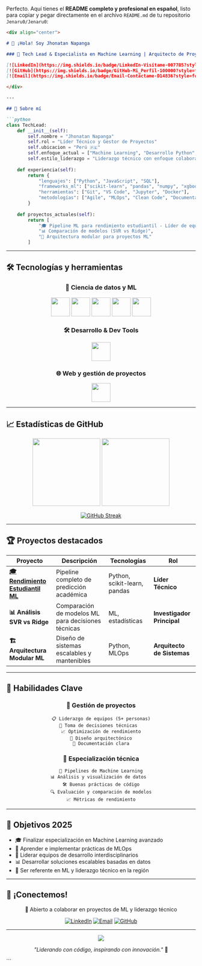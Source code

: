 Perfecto. Aquí tienes el **README completo y profesional en español**, listo para copiar y pegar directamente en el archivo `README.md` de tu repositorio `Jenaru0/Jenaru0`:

````markdown
<div align="center">

# 👋 ¡Hola! Soy Jhonatan Napanga

### 🚀 Tech Lead & Especialista en Machine Learning | Arquitecto de Proyectos

[![LinkedIn](https://img.shields.io/badge/LinkedIn-Visítame-0077B5?style=for-the-badge&logo=linkedin&logoColor=white)](https://linkedin.com/in/tu-perfil)
[![GitHub](https://img.shields.io/badge/GitHub-Mi_Perfil-100000?style=for-the-badge&logo=github&logoColor=white)](https://github.com/Jenaru0)
[![Email](https://img.shields.io/badge/Email-Contáctame-D14836?style=for-the-badge&logo=gmail&logoColor=white)](mailto:tu-email@gmail.com)

</div>

---

## 🎯 Sobre mí

```python
class TechLead:
    def __init__(self):
        self.nombre = "Jhonatan Napanga"
        self.rol = "Líder Técnico y Gestor de Proyectos"
        self.ubicacion = "Perú 🇵🇪"
        self.enfoque_actual = ["Machine Learning", "Desarrollo Python", "Arquitectura de sistemas"]
        self.estilo_liderazgo = "Liderazgo técnico con enfoque colaborativo"
    
    def experiencia(self):
        return {
            "lenguajes": ["Python", "JavaScript", "SQL"],
            "frameworks_ml": ["scikit-learn", "pandas", "numpy", "xgboost"],
            "herramientas": ["Git", "VS Code", "Jupyter", "Docker"],
            "metodologías": ["Agile", "MLOps", "Clean Code", "Documentación clara"]
        }
    
    def proyectos_actuales(self):
        return [
            "🎓 Pipeline ML para rendimiento estudiantil - Líder de equipo",
            "📊 Comparación de modelos (SVR vs Ridge)",
            "🔧 Arquitectura modular para proyectos ML"
        ]
````

---

## 🛠️ Tecnologías y herramientas

<div align="center">

### 🧠 Ciencia de datos y ML

<img src="https://cdn.jsdelivr.net/gh/devicons/devicon/icons/python/python-original.svg" height="50"/>
<img src="https://cdn.jsdelivr.net/gh/devicons/devicon/icons/pandas/pandas-original.svg" height="50"/>
<img src="https://cdn.jsdelivr.net/gh/devicons/devicon/icons/numpy/numpy-original.svg" height="50"/>
<img src="https://cdn.jsdelivr.net/gh/devicons/devicon/icons/jupyter/jupyter-original.svg" height="50"/>
<img src="https://upload.wikimedia.org/wikipedia/commons/0/05/Scikit_learn_logo_small.svg" height="50"/>

### 🛠️ Desarrollo & Dev Tools

<img src="https://skillicons.dev/icons?i=git,github,vscode,docker,linux" height="50"/>

### 🌐 Web y gestión de proyectos

<img src="https://skillicons.dev/icons?i=html,css,js,markdown" height="50"/>

</div>

---

## 📈 Estadísticas de GitHub

<div align="center">

<img height="180em" src="https://github-readme-stats.vercel.app/api?username=Jenaru0&show_icons=true&theme=tokyonight&include_all_commits=true&count_private=true"/>
<img height="180em" src="https://github-readme-stats.vercel.app/api/top-langs/?username=Jenaru0&layout=compact&theme=tokyonight"/>

</div>

<div align="center">

[![GitHub Streak](https://streak-stats.demolab.com/?user=Jenaru0\&theme=tokyonight)](https://git.io/streak-stats)

</div>

---

## 🏆 Proyectos destacados

<div align="center">

| Proyecto                                                                         | Descripción                                        | Tecnologías                  | Rol                        |
| -------------------------------------------------------------------------------- | -------------------------------------------------- | ---------------------------- | -------------------------- |
| **[🎓 Rendimiento Estudiantil ML](https://github.com/Jenaru0/Machine-Learning)** | Pipeline completo de predicción académica          | Python, scikit-learn, pandas | **Líder Técnico**          |
| **📊 Análisis SVR vs Ridge**                                                     | Comparación de modelos ML para decisiones técnicas | ML, estadísticas             | **Investigador Principal** |
| **🏗️ Arquitectura Modular ML**                                                  | Diseño de sistemas escalables y mantenibles        | Python, MLOps                | **Arquitecto de Sistemas** |

</div>

---

## 🧠 Habilidades Clave

<div align="center">

### 👥 Gestión de proyectos

```
📋 Liderazgo de equipos (5+ personas)
🎯 Toma de decisiones técnicas  
📈 Optimización de rendimiento
🔧 Diseño arquitectónico
📝 Documentación clara
```

### 🧪 Especialización técnica

```
🤖 Pipelines de Machine Learning
📊 Análisis y visualización de datos  
🛠️ Buenas prácticas de código
🔍 Evaluación y comparación de modelos
📈 Métricas de rendimiento
```

</div>

---

## 🎯 Objetivos 2025

* 🎓 Finalizar especialización en Machine Learning avanzado
* 🚀 Aprender e implementar prácticas de MLOps
* 👥 Liderar equipos de desarrollo interdisciplinarios
* 📊 Desarrollar soluciones escalables basadas en datos
* 🎯 Ser referente en ML y liderazgo técnico en la región

---

## 🤝 ¡Conectemos!

<div align="center">

💼 Abierto a colaborar en proyectos de ML y liderazgo técnico

[![LinkedIn](https://img.shields.io/badge/LinkedIn-Conectar-0077B5?style=for-the-badge\&logo=linkedin)](https://linkedin.com/in/tu-perfil)
[![Email](https://img.shields.io/badge/Email-Escríbeme-D14836?style=for-the-badge\&logo=gmail)](mailto:tu-email@gmail.com)
[![GitHub](https://img.shields.io/badge/GitHub-Seguime-100000?style=for-the-badge\&logo=github)](https://github.com/Jenaru0)

---

<img src="https://komarev.com/ghpvc/?username=Jenaru0&color=blueviolet&style=for-the-badge"/>

*"Liderando con código, inspirando con innovación."* 🚀

</div>
```
